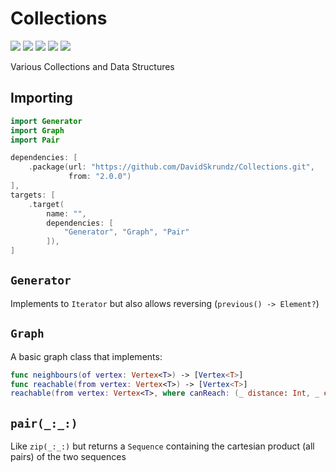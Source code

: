# Collections

[![](https://img.shields.io/badge/Swift-5.0--5.3-orange.svg)][1]
[![](https://img.shields.io/badge/os-macOS%20|%20Linux-lightgray.svg)][1]
[![](https://travis-ci.com/DavidSkrundz/Collections.svg?branch=master)][2]
[![](https://codebeat.co/badges/d53737b4-70d6-440e-b28d-b54d2ceb5e50)][3]
[![](https://codecov.io/gh/DavidSkrundz/Collections/branch/master/graph/badge.svg)][4]

[1]: https://swift.org/download/#releases
[2]: https://travis-ci.com/DavidSkrundz/Collections
[3]: https://codebeat.co/projects/github-com-davidskrundz-collections
[4]: https://codecov.io/gh/DavidSkrundz/Collections

Various Collections and Data Structures

## Importing

```Swift
import Generator
import Graph
import Pair
```

```Swift
dependencies: [
	.package(url: "https://github.com/DavidSkrundz/Collections.git",
	         from: "2.0.0")
],
targets: [
	.target(
		name: "",
		dependencies: [
			"Generator", "Graph", "Pair"
		]),
]
```

## `Generator`

Implements to `Iterator` but also allows reversing (`previous() -> Element?`)

## `Graph`

A basic graph class that implements:

```Swift
func neighbours(of vertex: Vertex<T>) -> [Vertex<T>]
func reachable(from vertex: Vertex<T>) -> [Vertex<T>]
reachable(from vertex: Vertex<T>, where canReach: (_ distance: Int, _ edge: U?) -> Bool) -> [Vertex<T>]
```

## `pair(_:_:)`

Like `zip(_:_:)` but returns a `Sequence` containing the cartesian product (all pairs) of the two sequences
